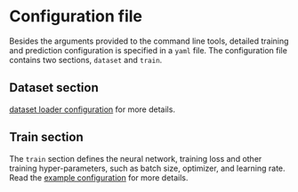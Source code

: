 # Configuration file

Besides the arguments provided to the command line tools, detailed training and
prediction configuration is specified in a `yaml` file. The configuration file contains
two sections, `dataset` and `train`.

## Dataset section

[dataset loader configuration](dataset_loader.html) for more details.

## Train section

The `train` section defines the neural network, training loss and other training
hyper-parameters, such as batch size, optimizer, and learning rate. Read the
[example configuration](https://github.com/DeepRegNet/DeepReg/blob/master/deepreg/config/unpaired_labeled_ddf.yaml)
for more details.
